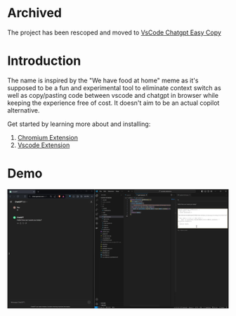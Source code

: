 # Archived
The project has been rescoped and moved to [VsCode Chatgpt Easy Copy](https://github.com/nikhils98/vscode-chatgpt-easy-copy)

# Introduction

The name is inspired by the "We have food at home" meme as it's supposed to be a fun and experimental tool to eliminate context switch as well as copy/pasting code between vscode and chatgpt in browser while keeping the experience free of cost. It doesn't aim to be an actual copilot alternative.

Get started by learning more about and installing:

1. [Chromium Extension](https://github.com/copilot-at-home/chromium-extension)
2. [Vscode Extension](https://github.com/copilot-at-home/vscode-extension)

# Demo

[![Demo video](profile/demo-thumbnail.jpg)](https://youtu.be/R12P6MyHtbI)
